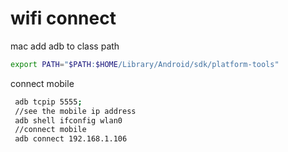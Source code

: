 # wifi connect

mac add adb to class path

```sh
export PATH="$PATH:$HOME/Library/Android/sdk/platform-tools"
```

connect mobile

```sh
 adb tcpip 5555;
 //see the mobile ip address
 adb shell ifconfig wlan0
 //connect mobile
 adb connect 192.168.1.106
```